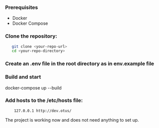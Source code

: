 ### Prerequisites

- Docker
- Docker Compose

###  Clone the repository:

```bash
   git clone <your-repo-url>
   cd <your-repo-directory>
```

### Create an .env file in the root directory as in env.example file

### Build and start
docker-compose up --build

### Add hosts to the /etc/hosts file:
```shell
    127.0.0.1 http://dev.otus/
```
The project is working now and does not need anything to set up.
